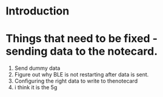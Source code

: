 # Introduction


# Things that need to be fixed - sending data to the notecard.
1. Send dummy data
2. Figure out why BLE is not restarting after data is sent.
3. Configuring the right data to write to thenotecard
4. i think it is the 5g